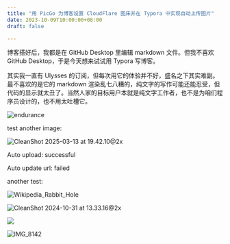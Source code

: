 ```yaml
---
title: "用 PicGo 为博客设置 CloudFlare 图床并在 Typora 中实现自动上传图片"
date: 2023-10-09T10:00:00+08:00
draft: false

---
```


博客搭好后，我都是在 GitHub Desktop 里编辑 markdown 文件。但我不喜欢 GitHub Desktop，于是今天想来试试用 Typora 写博客。

其实我一直有 Ulysses 的订阅，但每次用它的体验并不好，盛名之下其实难副。最不喜欢的是它的 markdown 渲染乱七八糟的，纯文字的写作可能还能忍受，但代码的显示就太丑了。当然人家的目标用户本就是纯文字工作者，也不是为咱们程序员设计的，也不用太吐槽它。

![endurance](/Users/shuang/Downloads/endurance.jpeg)

test another image:

![CleanShot 2025-03-13 at 19.42.10@2x](/Users/shuang/Desktop/CleanShot%202025-03-13%20at%2019.42.10@2x.png)

Auto upload: successful

Auto update url: failed



another test:

![Wikipedia_Rabbit_Hole](/Users/shuang/Downloads/Wikipedia_Rabbit_Hole.jpg)

![CleanShot 2024-10-31 at 13.33.16@2x](/Users/shuang/Downloads/CleanShot%202024-10-31%20at%2013.33.16@2x.jpg)



![](https://c76863eb8201c5ddbec3d3bbfe20e484.r2.cloudflarestorage.com/imagehost/2025/03/883f68977e6555727d31503eb68829fe.png)

![IMG_8142](/Users/shuang/Downloads/IMG_8142.jpeg)
